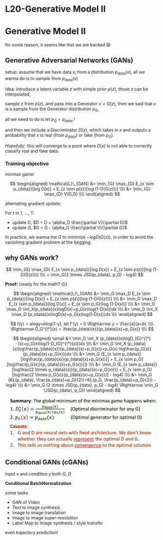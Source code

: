 # L20-Generative Model II




# Generative Model II

for some reason, it seems like that we are backed :laughing:

## Generative Adversarial Networks (GANs)

setup: assume that we have data $x_i$ from a distribution $p_{data}(x)$, all we wanna do is to *sample* from $p_{data}(x)$

idea: introduce a latent variable $z$ with simple prior $p(z)$, those $z$ can be interpolated,

sample $z$ from $p(z)$, and pass into a Generator $x = G(z)$,  then we said that $x$ is a sample from the Generator distribution $p_{G}$,

all we need to do is let $p_G = p_{data}$ !

and then we include a Discriminator $D(x)$, which takes in $x$ and outputs a probability that $x$ is real (from $p_{data}$) or fake (from $p_{G}$).

*Hopefully*, this will converge to a point where $D(x)$ is not able to correctly classify real and fake data.

### Training objective
minmax game:

$$
\begin{aligned}
\mathcal{L}\_{GAN} &= \min_{G} \max_{D} E_{x \sim p_{data}}[log D(x)] + E_{z \sim p(z)}[log (1-D(G(z)))] \\\\
&= \min_{G} \max_{D} V(G,D) \\\\
\end{aligned}
$$

alternating gradient update:

For t in 1, ..., T:
- update $D$, $D = D + \alpha_D \frac{\partial V}{\partial D}$
- update $G$, $G = G - \alpha_G \frac{\partial V}{\partial G}$

In practice, we wanna the $G$ to minimize $-log D(G(z))$, in order to avoid the vanishing gradient problem at the begging.

## why GANs work?

$$
\min_{G} \max_{D} E_{x \sim p_{data}}[log D(x)] + E_{z \sim p(z)}[log (1-D(G(z)))] \\\\
= \min_G(2 \times JSD(p_{data}, p_G) - log4)
$$

**Proof:** (ready for the math? :wink:)

$$
\begin{aligned}
\mathcal{L}\_{GAN} &= \min_G \max_D E_{x \sim p_{data}}[log D(x)] + E_{z \sim p(z)}[log (1-D(G(z)))] \\\\
&= \min_G \max_D E_{x \sim p_{data}}[log D(x)] + E_{x \sim p_G}[log (1-D(x))] \\\\
&= \min_G \max_D \int_X(p_{data}(x)logD(x)+p_G(x)log(1-D(x)))dx \\\\
&= \min_G \int_X \max_D (p_{data}(x)logD(x)+p_G(x)log(1-D(x)))dx \\\\
\end{aligned}
$$


$$
f(y) = alogy+blog(1-y), let f'(y) = 0 \Rightarrow y = \frac{a}{a+b} \\\\ 
\Rightarrow D_G^{\*}(x) = \frac{p_{data}(x)}{p_{data}(x)+p_G(x)} \\\\
$$

$$
\begin{aligned}
\small
&= \min_G \int_X  (p_{data}(x)logD_{G}^{\*}(x)+p_G(x)log(1-D_{G}^{\*}(x)))dx \\\\
    &= \min_G \int_X  (p_{data}(x)log\frac{p_{data}(x)}{p_{data}(x)+p_G(x)}+p_G(x) log\frac{p_G(x)}{p_{data}(x)+p_G(x)})dx \\\\
&= \min_G (E_{x \sim p_{data}}[log\frac{p_{data}(x)}{p_{data}(x)+p_G(x))}] + E_{x \sim p_G}[log\frac{p_G(x)}{p_{data}(x)+p_G(x))}]) \\\\
&= \min_G (E_{x \sim p_{data}}[log\frac{2 \times p_{data}(x)}{p_{data}(x)+p_G(x))}] + E_{x \sim p_G}[log\frac{2 \times p_G(x)}{p_{data}(x)+p_G(x))}] - log4) \\\\
&= \min_G (KL(p_{data}, \frac{p_{data}+p_G}{2})+KL(p_G, \frac{p_{data}+p_G}{2}) - log4) \\\\
&= \min_G (2 \times JSD(p_{data}, p_G) - log4) \Rightarrow \min_G (JSD(p_{data}, p_G))
\end{aligned}
$$


![1745217375747](image/index/1745217375747.png)

## Conditional GANs (cGANs)

input $x$ and condition $y$ both $G$, $D$ 

**Conditional BatchNormalization**

some tasks
- GAN of Video
- Text to image synthesis
- Image to image translation
- Image to image super-resolution
- Label Map to Image synthesis / style transfer

even trajectory prediction!


